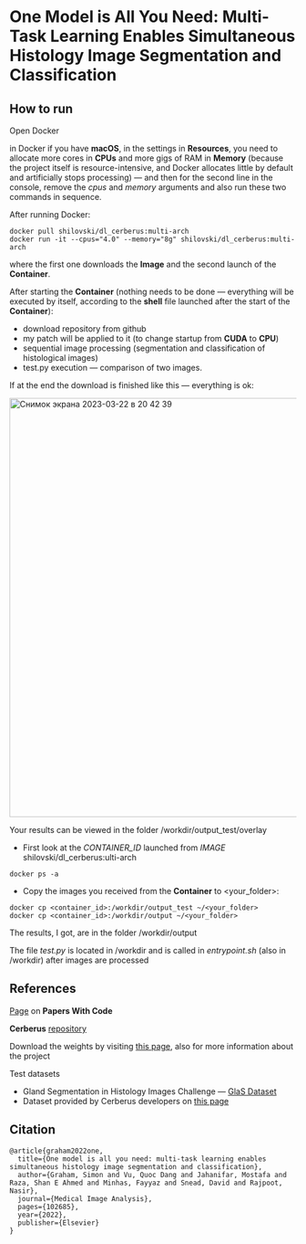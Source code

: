 # One Model is All You Need: Multi-Task Learning Enables Simultaneous Histology Image Segmentation and Classification

## How to run

Open Docker

in Docker if you have __macOS__, in the settings in __Resources__, you need to allocate more cores in __CPUs__ and more gigs of RAM in __Memory__ (because the project itself is resource-intensive, and Docker allocates little by default and artificially stops processing) — and then for the second line in the console, remove the _cpus_ and _memory_ arguments and also run these two commands in sequence.

After running Docker:
```
docker pull shilovski/dl_cerberus:multi-arch
docker run -it --cpus="4.0" --memory="8g" shilovski/dl_cerberus:multi-arch
```
where the first one downloads the __Image__ and the second launch of the __Container__.

After starting the __Container__ (nothing needs to be done — everything will be executed by itself, according to the __shell__ file launched after the start of the __Container__):
- download repository from github
- my patch will be applied to it (to change startup from __CUDA__ to __CPU__)
- sequential image processing (segmentation and classification of histological images)
- test.py execution — comparison of two images.

If at the end the download is finished like this — everything is ok:

<img width="734" alt="Снимок экрана 2023-03-22 в 20 42 39" src="https://user-images.githubusercontent.com/75098744/226991977-e813f177-304d-4585-8f4f-9257369fcaaf.png">

Your results can be viewed in the folder /workdir/output_test/overlay


* First look at the _CONTAINER_ID_ launched from _IMAGE_ shilovski/dl_cerberus:ulti-arch
```
docker ps -a
```
* Copy the images you received from the __Container__ to <your_folder>:
```
docker cp <container_id>:/workdir/output_test ~/<your_folder>
docker cp <container_id>:/workdir/output ~/<your_folder>
```

The results, I got, are in the folder /workdir/output

The file _test.py_ is located in /workdir and is called in _entrypoint.sh_ (also in /workdir) after images are processed
## References

[Page](https://paperswithcode.com/paper/one-model-is-all-you-need-multi-task-learning) on __Papers With Code__

__Cerberus__ [repository](https://github.com/TissueImageAnalytics/cerberus#one-model-is-all-you-need-multi-task-learning-enables-simultaneous-histology-image-segmentation-and-classification)

Download the weights by visiting [this page](https://warwick.ac.uk/fac/cross_fac/tia/software/cerberus/), also for more information about the project

Test datasets
- Gland Segmentation in Histology Images Challenge — [GlaS Dataset](https://academictorrents.com/details/208814dd113c2b0a242e74e832ccac28fcff74e5)
- Dataset provided by Cerberus developers on [this page](https://warwick.ac.uk/fac/cross_fac/tia/software/cerberus/)

## Citation

```
@article{graham2022one,
  title={One model is all you need: multi-task learning enables simultaneous histology image segmentation and classification},
  author={Graham, Simon and Vu, Quoc Dang and Jahanifar, Mostafa and Raza, Shan E Ahmed and Minhas, Fayyaz and Snead, David and Rajpoot, Nasir},
  journal={Medical Image Analysis},
  pages={102685},
  year={2022},
  publisher={Elsevier}
}
```

